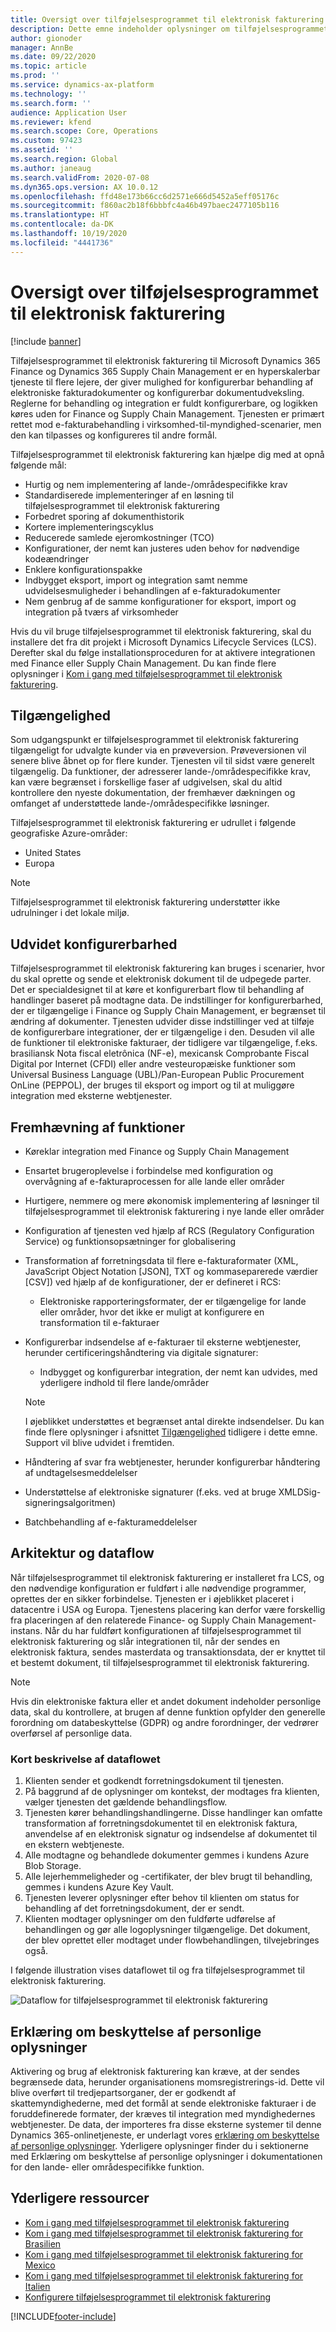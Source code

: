```yaml
---
title: Oversigt over tilføjelsesprogrammet til elektronisk fakturering
description: Dette emne indeholder oplysninger om tilføjelsesprogrammet til elektronisk fakturering i Microsoft Dynamics 365 Finance og Dynamics 365 Supply Chain Management.
author: gionoder
manager: AnnBe
ms.date: 09/22/2020
ms.topic: article
ms.prod: ''
ms.service: dynamics-ax-platform
ms.technology: ''
ms.search.form: ''
audience: Application User
ms.reviewer: kfend
ms.search.scope: Core, Operations
ms.custom: 97423
ms.assetid: ''
ms.search.region: Global
ms.author: janeaug
ms.search.validFrom: 2020-07-08
ms.dyn365.ops.version: AX 10.0.12
ms.openlocfilehash: ffd48e173b66cc6d2571e666d5452a5eff05176c
ms.sourcegitcommit: f860ac2b18f6bbbfc4a46b497baec2477105b116
ms.translationtype: HT
ms.contentlocale: da-DK
ms.lasthandoff: 10/19/2020
ms.locfileid: "4441736"
---
```

# <a name="electronic-invoicing-add-on-overview"></a>Oversigt over tilføjelsesprogrammet til elektronisk fakturering

[!include [banner](../includes/banner.md)]

Tilføjelsesprogrammet til elektronisk fakturering til Microsoft Dynamics 365 Finance og Dynamics 365 Supply Chain Management er en hyperskalerbar tjeneste til flere lejere, der giver mulighed for konfigurerbar behandling af elektroniske fakturadokumenter og konfigurerbar dokumentudveksling. Reglerne for behandling og integration er fuldt konfigurerbare, og logikken køres uden for Finance og Supply Chain Management. Tjenesten er primært rettet mod e-fakturabehandling i virksomhed-til-myndighed-scenarier, men den kan tilpasses og konfigureres til andre formål.

Tilføjelsesprogrammet til elektronisk fakturering kan hjælpe dig med at opnå følgende mål:

- Hurtig og nem implementering af lande-/områdespecifikke krav
- Standardiserede implementeringer af en løsning til tilføjelsesprogrammet til elektronisk fakturering
- Forbedret sporing af dokumenthistorik
- Kortere implementeringscyklus
- Reducerede samlede ejeromkostninger (TCO)
- Konfigurationer, der nemt kan justeres uden behov for nødvendige kodeændringer
- Enklere konfigurationspakke
- Indbygget eksport, import og integration samt nemme udvidelsesmuligheder i behandlingen af e-fakturadokumenter
- Nem genbrug af de samme konfigurationer for eksport, import og integration på tværs af virksomheder

Hvis du vil bruge tilføjelsesprogrammet til elektronisk fakturering, skal du installere det fra dit projekt i Microsoft Dynamics Lifecycle Services (LCS). Derefter skal du følge installationsproceduren for at aktivere integrationen med Finance eller Supply Chain Management. Du kan finde flere oplysninger i [Kom i gang med tilføjelsesprogrammet til elektronisk fakturering](e-invoicing-get-started.md).

## <a name="availability"></a>Tilgængelighed

Som udgangspunkt er tilføjelsesprogrammet til elektronisk fakturering tilgængeligt for udvalgte kunder via en prøveversion. Prøveversionen vil senere blive åbnet op for flere kunder. Tjenesten vil til sidst være generelt tilgængelig. Da funktioner, der adresserer lande-/områdespecifikke krav, kan være begrænset i forskellige faser af udgivelsen, skal du altid kontrollere den nyeste dokumentation, der fremhæver dækningen og omfanget af understøttede lande-/områdespecifikke løsninger.

Tilføjelsesprogrammet til elektronisk fakturering er udrullet i følgende geografiske Azure-områder:

- United States
- Europa

> [!NOTE]
> Tilføjelsesprogrammet til elektronisk fakturering understøtter ikke udrulninger i det lokale miljø.

## <a name="extended-configurability"></a>Udvidet konfigurerbarhed

Tilføjelsesprogrammet til elektronisk fakturering kan bruges i scenarier, hvor du skal oprette og sende et elektronisk dokument til de udpegede parter. Det er specialdesignet til at køre et konfigurerbart flow til behandling af handlinger baseret på modtagne data. De indstillinger for konfigurerbarhed, der er tilgængelige i Finance og Supply Chain Management, er begrænset til ændring af dokumenter. Tjenesten udvider disse indstillinger ved at tilføje de konfigurerbare integrationer, der er tilgængelige i den. Desuden vil alle de funktioner til elektroniske fakturaer, der tidligere var tilgængelige, f.eks. brasiliansk Nota fiscal eletrônica (NF-e), mexicansk Comprobante Fiscal Digital por Internet (CFDI) eller andre vesteuropæiske funktioner som Universal Business Language (UBL)/Pan-European Public Procurement OnLine (PEPPOL), der bruges til eksport og import og til at muliggøre integration med eksterne webtjenester.

## <a name="feature-highlights"></a>Fremhævning af funktioner

- Køreklar integration med Finance og Supply Chain Management
- Ensartet brugeroplevelse i forbindelse med konfiguration og overvågning af e-fakturaprocessen for alle lande eller områder
- Hurtigere, nemmere og mere økonomisk implementering af løsninger til tilføjelsesprogrammet til elektronisk fakturering i nye lande eller områder
- Konfiguration af tjenesten ved hjælp af RCS (Regulatory Configuration Service) og funktionsopsætninger for globalisering
- Transformation af forretningsdata til flere e-fakturaformater (XML, JavaScript Object Notation \[JSON\], TXT og kommaseparerede værdier \[CSV\]) ved hjælp af de konfigurationer, der er defineret i RCS:

    - Elektroniske rapporteringsformater, der er tilgængelige for lande eller områder, hvor det ikke er muligt at konfigurere en transformation til e-fakturaer

- Konfigurerbar indsendelse af e-fakturaer til eksterne webtjenester, herunder certificeringshåndtering via digitale signaturer:

    - Indbygget og konfigurerbar integration, der nemt kan udvides, med yderligere indhold til flere lande/områder

    > [!NOTE]
    > I øjeblikket understøttes et begrænset antal direkte indsendelser. Du kan finde flere oplysninger i afsnittet [Tilgængelighed](#availability) tidligere i dette emne. Support vil blive udvidet i fremtiden.

- Håndtering af svar fra webtjenester, herunder konfigurerbar håndtering af undtagelsesmeddelelser
- Understøttelse af elektroniske signaturer (f.eks. ved at bruge XMLDSig-signeringsalgoritmen)
- Batchbehandling af e-fakturameddelelser

## <a name="architecture-and-data-flow"></a>Arkitektur og dataflow

Når tilføjelsesprogrammet til elektronisk fakturering er installeret fra LCS, og den nødvendige konfiguration er fuldført i alle nødvendige programmer, oprettes der en sikker forbindelse. Tjenesten er i øjeblikket placeret i datacentre i USA og Europa. Tjenestens placering kan derfor være forskellig fra placeringen af den relaterede Finance- og Supply Chain Management-instans. Når du har fuldført konfigurationen af tilføjelsesprogrammet til elektronisk fakturering og slår integrationen til, når der sendes en elektronisk faktura, sendes masterdata og transaktionsdata, der er knyttet til et bestemt dokument, til tilføjelsesprogrammet til elektronisk fakturering.

> [!NOTE]
> Hvis din elektroniske faktura eller et andet dokument indeholder personlige data, skal du kontrollere, at brugen af denne funktion opfylder den generelle forordning om databeskyttelse (GDPR) og andre forordninger, der vedrører overførsel af personlige data.

### <a name="high-level-description-of-the-data-flow"></a>Kort beskrivelse af dataflowet

1. Klienten sender et godkendt forretningsdokument til tjenesten.
2. På baggrund af de oplysninger om kontekst, der modtages fra klienten, vælger tjenesten det gældende behandlingsflow.
3. Tjenesten kører behandlingshandlingerne. Disse handlinger kan omfatte transformation af forretningsdokumentet til en elektronisk faktura, anvendelse af en elektronisk signatur og indsendelse af dokumentet til en ekstern webtjeneste.
4. Alle modtagne og behandlede dokumenter gemmes i kundens Azure Blob Storage.
5. Alle lejerhemmeligheder og -certifikater, der blev brugt til behandling, gemmes i kundens Azure Key Vault.
6. Tjenesten leverer oplysninger efter behov til klienten om status for behandling af det forretningsdokument, der er sendt.
7. Klienten modtager oplysninger om den fuldførte udførelse af behandlingen og gør alle logoplysninger tilgængelige. Det dokument, der blev oprettet eller modtaget under flowbehandlingen, tilvejebringes også.

I følgende illustration vises dataflowet til og fra tilføjelsesprogrammet til elektronisk fakturering.

![Dataflow for tilføjelsesprogrammet til elektronisk fakturering](media/e-invoicing-service-data-flow-diagram-overview.png)

## <a name="privacy-notice"></a>Erklæring om beskyttelse af personlige oplysninger
Aktivering og brug af elektronisk fakturering kan kræve, at der sendes begrænsede data, herunder organisationens momsregistrerings-id. Dette vil blive overført til tredjepartsorganer, der er godkendt af skattemyndighederne, med det formål at sende elektroniske fakturaer i de foruddefinerede formater, der kræves til integration med myndighedernes webtjenester. De data, der importeres fra disse eksterne systemer til denne Dynamics 365-onlinetjeneste, er underlagt vores [erklæring om beskyttelse af personlige oplysninger](https://go.microsoft.com/fwlink/?LinkId=512132). Yderligere oplysninger finder du i sektionerne med Erklæring om beskyttelse af personlige oplysninger i dokumentationen for den lande- eller områdespecifikke funktion.

## <a name="additional-resources"></a>Yderligere ressourcer

- [Kom i gang med tilføjelsesprogrammet til elektronisk fakturering](e-invoicing-get-started.md)
- [Kom i gang med tilføjelsesprogrammet til elektronisk fakturering for Brasilien](e-invoicing-bra-get-started.md)
- [Kom i gang med tilføjelsesprogrammet til elektronisk fakturering for Mexico](e-invoicing-mex-get-started.md)
- [Kom i gang med tilføjelsesprogrammet til elektronisk fakturering for Italien](e-invoicing-ita-get-started.md)
- [Konfigurere tilføjelsesprogrammet til elektronisk fakturering](e-invoicing-setup.md)


[!INCLUDE[footer-include](../../includes/footer-banner.md)]